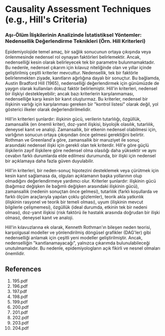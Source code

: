 # Causality Assessment Techniques (e.g., Hill's Criteria)

### Aşı-Ölüm İlişkilerinin Analizinde İstatistiksel Yöntemler: Nedensellik Değerlendirme Teknikleri (Örn. Hill Kriterleri)

Epidemiyolojide temel amaç, bir sağlık sonucunun ortaya çıkışında veya önlenmesinde nedensel rol oynayan faktörleri belirlemektir. Ancak, nedenselliği kesin olarak belirleyecek tek bir parametre bulunmamaktadır. Bu nedenle, nedensel çıkarım için kılavuz niteliğinde olan ve yıllar içinde geliştirilmiş çeşitli kriterler mevcuttur. Nedensellik, tek bir faktörle belirlenmekten ziyade, kanıtların ağırlığına dayalı bir sonuçtur. Bu bağlamda, Austin Bradford Hill (1965), nedenselliği değerlendirmek için günümüzde de yaygın olarak kullanılan dokuz faktör belirlemiştir. Hill'in kriterleri, nedensel bir ilişkiyi destekleyebilir; ancak bazı kriterlerin karşılanmaması, nedenselliğe karşı kesin bir kanıt oluşturmaz. Bu kriterler, nedensel bir ilişkinin varlığı için karşılanması gereken bir "kontrol listesi" olarak değil, yol gösterici ilkeler olarak değerlendirilmelidir.

Hill'in kriterleri şunlardır: ilişkinin gücü, verilerin tutarlılığı, özgüllük, zamansallık (en önemli kriter), doz-yanıt ilişkisi, biyolojik olasılık, tutarlılık, deneysel kanıt ve analoji. Zamansallık, bir etkenin nedensel olabilmesi için, varlığının sonucun ortaya çıkışından önce gelmesi gerektiğini belirtir. Rothman ve Greenland'a göre, zamansallık bir maruziyet ile sonuç arasındaki nedensel ilişki için gerekli olan tek kriterdir. Hill'e göre güçlü ilişkilerin zayıf ilişkilere göre nedensel olma olasılığı daha yüksektir ve aynı cevabın farklı durumlarda elde edilmesi durumunda, bir ilişki için nedensel bir açıklamaya daha fazla güven duyulabilir.

Hill'in kriterleri, bir neden-sonuç hipotezini desteklemek veya çürütmek için kesin kanıt sağlamasa da, olguları açıklamanın başka yollarının olup olmadığını değerlendirmeye yardımcı olur. Kriterler şunlardır: ilişkinin gücü (bağımsız değişken ile bağımlı değişken arasındaki ilişkinin gücü), zamansallık (nedenin sonuçtan önce gelmesi), tutarlılık (farklı koşullarda ve farklı ölçüm araçlarıyla yapılan çoklu gözlemler), teorik akla yatkınlık (ilişkinin rasyonel ve teorik bir temeli olması), uyum (ilişkinin mevcut bilgilerle çelişmemesi), özgüllük (ideal durumda, etkinin tek bir nedeni olması), doz-yanıt ilişkisi (risk faktörü ile hastalık arasında doğrudan bir ilişki olması), deneysel kanıt ve analoji.

Hill'in kılavuzlarına ek olarak, Kenneth Rothman'ın bileşen neden teorisi, karşıolgusal modeller ve yönlendirilmiş döngüsel grafikler (DAG'ler) gibi nedenselliği anlamak için çeşitli yeni modeller geliştirilmiştir. Ancak, nedenselliğin "kanıtlanamayacağı", yalnızca çıkarımda bulunulabileceği unutulmamalıdır. Bu nedenle, epidemiyologların açık fikirli ve nesnel olmaları önemlidir.


## References

1. 195.pdf
2. 196.pdf
3. 197.pdf
4. 198.pdf
5. 199.pdf
6. 200.pdf
7. 201.pdf
8. 202.pdf
9. 203.pdf
10. 204.pdf

